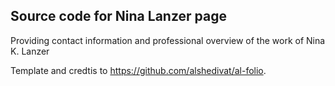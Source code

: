 ## Source code for Nina Lanzer page

Providing contact information and professional overview of the work of Nina K. Lanzer

Template and credtis to https://github.com/alshedivat/al-folio.


